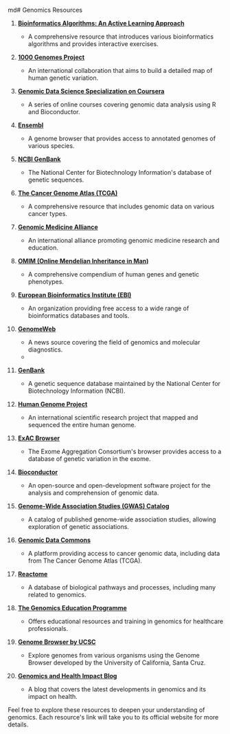 md# Genomics Resources

1. **[Bioinformatics Algorithms: An Active Learning Approach](https://www.bioinformaticsalgorithms.org/)**
   - A comprehensive resource that introduces various bioinformatics algorithms and provides interactive exercises.

2. **[1000 Genomes Project](https://www.internationalgenome.org/)**
   - An international collaboration that aims to build a detailed map of human genetic variation.

3. **[Genomic Data Science Specialization on Coursera](https://www.coursera.org/specializations/genomic-data-science)**
   - A series of online courses covering genomic data analysis using R and Bioconductor.

4. **[Ensembl](https://www.ensembl.org/)**
   - A genome browser that provides access to annotated genomes of various species.

5. **[NCBI GenBank](https://www.ncbi.nlm.nih.gov/genbank/)**
   - The National Center for Biotechnology Information's database of genetic sequences.

6. **[The Cancer Genome Atlas (TCGA)](https://www.cancer.gov/about-nci/organization/ccg/research/structural-genomics/tcga)**
   - A comprehensive resource that includes genomic data on various cancer types.

7. **[Genomic Medicine Alliance](https://www.genomicmedicinealliance.org/)**
   - An international alliance promoting genomic medicine research and education.

8. **[OMIM (Online Mendelian Inheritance in Man)](https://www.omim.org/)**
   - A comprehensive compendium of human genes and genetic phenotypes.

9. **[European Bioinformatics Institute (EBI)](https://www.ebi.ac.uk/)**
   - An organization providing free access to a wide range of bioinformatics databases and tools.

10. **[GenomeWeb](https://www.genomeweb.com/)**
    - A news source covering the field of genomics and molecular diagnostics.
    - 
11. **[GenBank](https://www.ncbi.nlm.nih.gov/genbank/)**
    - A genetic sequence database maintained by the National Center for Biotechnology Information (NCBI).

12. **[Human Genome Project](https://www.genome.gov/human-genome-project)**
    - An international scientific research project that mapped and sequenced the entire human genome.

13. **[ExAC Browser](http://exac.broadinstitute.org/)**
    - The Exome Aggregation Consortium's browser provides access to a database of genetic variation in the exome.

14. **[Bioconductor](https://www.bioconductor.org/)**
    - An open-source and open-development software project for the analysis and comprehension of genomic data.

15. **[Genome-Wide Association Studies (GWAS) Catalog](https://www.ebi.ac.uk/gwas/)**
    - A catalog of published genome-wide association studies, allowing exploration of genetic associations.

16. **[Genomic Data Commons](https://gdc.cancer.gov/)**
    - A platform providing access to cancer genomic data, including data from The Cancer Genome Atlas (TCGA).

17. **[Reactome](https://reactome.org/)**
    - A database of biological pathways and processes, including many related to genomics.

18. **[The Genomics Education Programme](https://www.genomicseducation.hee.nhs.uk/)**
    - Offers educational resources and training in genomics for healthcare professionals.

19. **[Genome Browser by UCSC](https://genome.ucsc.edu/)**
    - Explore genomes from various organisms using the Genome Browser developed by the University of California, Santa Cruz.

20. **[Genomics and Health Impact Blog](https://genomicsandhealth.org/)**
    - A blog that covers the latest developments in genomics and its impact on health.


Feel free to explore these resources to deepen your understanding of genomics. Each resource's link will take you to its official website for more details.
